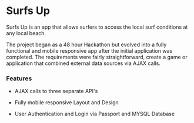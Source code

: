 # Surfs Up

Surfs Up is an app that allows surfers to access the local surf conditions at any local beach. 

The project began as a 48 hour Hackathon but evolved into a fully functional and mobile responsive app after the initial application was completed.  The requirements were fairly straightforward, create a game or application that combined external data sources via AJAX calls.

### Features

* AJAX calls to three separate API's

* Fully mobile responsive Layout and Design

* User Authentication and Login via Passport and MYSQL Database
